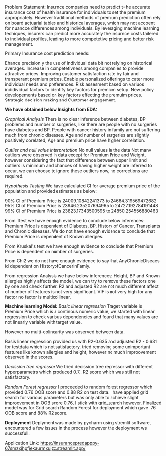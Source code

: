 Problem Statement:
Insurnce companies need to predict t=he accurate insurance cost of health insurance for individuals to set the premium appropriately. 
However traditional methods of premium prediction often rely on board actuarial tables and historical averages, which may not accoent for nuancce differences among individuals.
By leveraging machine learning techiques, insurers can predict more accurately the insurnce costs tailered to individual profiles, leading to more competetive pricing 
and better risk management.

Primary Insurance cost prediction needs:

Ehance precision y the use of individual data bit not relying on historical averages.
Increase in competetivness among companies to provide attractive prices.
Improving customer satisfaction rate by fair and transperant premium prices.
Enable personalized offerings to cater more individual needs and preferences.
Risk assesment based on variuos indidividual factors to identify key factors for premium setup.
New policy developements based on key factors effecting the premuim prices.
Strategic decision making and Customer engagement.

**We have obtained below Insights from EDA:**

_Graphical Analysis_
There is no clear inference between diabetes, BP problems and number of surgeries, like there are people with no surgeries have diabetes and BP.
People with cancer history in family are not suffering much from chronic diseases.
Age and number of surgeries are slightly positively corelated, Age and premium price have higher correlation.

_Outlier and null value interpretation_
No null values in the data
Not many outliers were observed in data except for Premium Price and Weight, however considering the fact that difference between upper limit and outliers is minimum and chances of having higher weight are inferred to occur, we can choose to ignore these outliers now, no corrections are required.

_Hypothesis Testing_
We have calculated CI for average premium price of the population and provided estimates as below:

90% CI of Premium Price is 24009.10842241373 to 24664.319569472682 
95% CI of Premium Price is 23946.235207694965 to 24727.192784191448 
99% CI of Premium Price is 23823.17343500595 to 24850.254556880463

From Ttest we have enough evidence to conclude below inferences:
Premium Price is dependent of Diabetes, BP, History of Cancer, Transplants and Chronic diseases.
We do not have enough evidence to conclude that Premium Price is dependent of Known allergies.

From Kruskal's test we have enough evidence to conclude that Premium Price is dependent on number of surgeries.

From Chi2 we do not have enough evidence to say that AnyChronicDiseaes id dependent on HistoryofCancerinFamly.

From regression Analysis we have below inferences:
Height, BP and Known allergies highly affects the model, we can try to remove these factors one by one and check further.
R2 and adjusted R2 are not much different affect of number of features is not very significant.
VIF is not very high for any factor no factor is multicollinear.

**Machine learning Model:**
_Basic linear regression_
Traget variable is Premium Price which is a continous numeric value, we started with linear regression to check various dependencies 
and found that many values are not linearly variable with target value.

However no multi-colinearity was observed between data.

Basis linear regression provided us with R2-0.635 and adjusted R2 - 0.631 for testdata which is not satisfactory.
tried removing some unimportant features like known allergies and height, however no much improovement observed in the scores.

_Decission tree regressor_
We tried decission tree regressor with different hyperparametrs which produced 0.7.. R2 score which was still not satisfactory.

_Random Forest regressor_
I proceeded to random forest regressor which provided 0.76 OOB score and 0.88 R2 on test data.
I have applied grid search for various parameters but was only able to achieve slight improovement in OOB score 0.76, I stick with grid_search however.
Finalized model was for Grid search Random Forest for deployment which gave .76 OOB score and 88% R2 score.

**Deployment**
Deplyment was made by pycharm using stremlit software, encountered a few issues in the process however the deployment ws successfull.

Application Link:
https://insurancepredapppy-67smzxjhpfjekaurmxujzx.streamlit.app/



